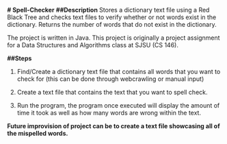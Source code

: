 **# Spell-Checker**
 **##Description**
Stores a dictionary text file using a Red Black Tree and checks text files to verify whether or not words exist in the dictionary. Returns the number of words that do not exist in the dictionary.

The project is written in Java.
This project is originally a project assignment for a Data Structures and Algorithms class at SJSU (CS 146).

**##Steps** 
1. Find/Create a dictionary text file that contains all words that you want to check for (this can be done through webcrawling or manual input)

2. Create a text file that contains the text that you want to spell check.

3. Run the program, the program once executed will display the amount of time it took as well as how many words are wrong within the text. 

**Future improvision of project can be to create a text file showcasing all of the mispelled words.**
